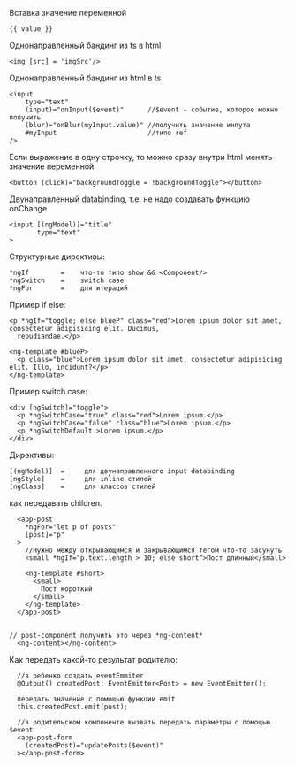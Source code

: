 
Вставка значение переменной
```
{{ value }}
```

Однонаправленный бандинг из ts в html
```
<img [src] = 'imgSrc'/>
```

Однонаправленный бандинг из html в ts
```
<input
    type="text"
    (input)="onInput($event)"      //$event - событие, которое можно получить
    (blur)="onBlur(myInput.value)" //получить значение инпута
    #myInput                       //типо ref 
/>
```

Если выражение в одну строчку, то можно сразу внутри html менять значение переменной
```
<button (click)="backgroundToggle = !backgroundToggle"></button>
```

Двунаправленный databinding, т.е. не надо создавать функцию onChange
```
<input [(ngModel)]="title"
       type="text"
>
```

Структурные директивы:
```
*ngIf        =    что-то типо show && <Component/>
*ngSwitch    =    switch case
*ngFor       =    для итераций
```

Пример if else: 
```
<p *ngIf="toggle; else blueP" class="red">Lorem ipsum dolor sit amet, consectetur adipisicing elit. Ducimus,
  repudiandae.</p>

<ng-template #blueP>
  <p class="blue">Lorem ipsum dolor sit amet, consectetur adipisicing elit. Illo, incidunt?</p>
</ng-template>
```
Пример switch case: 
```
<div [ngSwitch]="toggle">
  <p *ngSwitchCase="true" class="red">Lorem ipsum.</p>
  <p *ngSwitchCase="false" class="blue">Lorem ipsum.</p>
  <p *ngSwitchDefault >Lorem ipsum.</p>
</div>
```

Директивы:
```
[(ngModel)]  =     для двунаправленного input databinding
[ngStyle]    =     для inline стилей
[ngClass]    =     для классов стилей
```

как передавать children. 
```
  <app-post
    *ngFor="let p of posts"
    [post]="p"
  >
    //Нужно между открывающимся и закрывающимся тегом что-то засунуть
    <small *ngIf="p.text.length > 10; else short">Пост длинный</small>

    <ng-template #short>
      <small>
        Пост короткий
      </small>
    </ng-template>
  </app-post>


// post-component получить это через *ng-content*
  <ng-content></ng-content>
```

Как передать какой-то результат родителю:
```
  //в ребенко создать eventEmmiter
  @Output() createdPost: EventEmitter<Post> = new EventEmitter();
   
  передать значение с помощью функции emit
  this.createdPost.emit(post);

  //в родительском компоненте вызвать передать параметры с помощью $event
  <app-post-form
    (createdPost)="updatePosts($event)"
  ></app-post-form>
```
